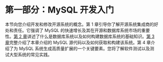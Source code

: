 # 第一部分：MySQL 开发入门

<!-- ch 1~4 -->

本节向您介绍开发和修改开源系统的概念。第 1 章引导你了解开源系统集成商的好处和责任。它强调了 MySQL 的快速增长及其在开源和数据库系统市场的重要性。[第 2 章](02.html)讲述了什么是数据库系统以及如何构建数据库系统的基础知识。[第 3 章](03.html)完整介绍了本章介绍的 MySQL 源代码以及如何获取和构建该系统。第 4 章介绍了为 MySQL 系统生成高质量扩展的一个关键要素。您将了解软件测试以及测试大型系统的常见实践。